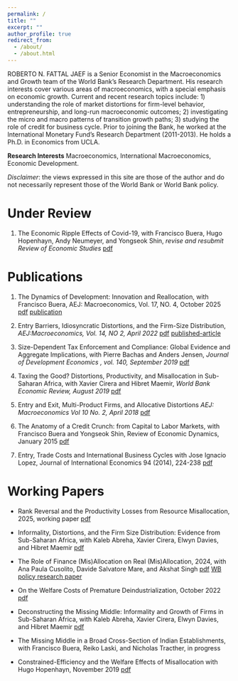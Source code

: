 ```yaml
---
permalink: /
title: ""
excerpt: ""
author_profile: true
redirect_from: 
  - /about/
  - /about.html
---
```


ROBERTO N. FATTAL JAEF is a Senior Economist in the Macroeconomics and Growth team of the World Bank’s Research Department. His research interests cover various areas of macroeconomics, with a special emphasis on economic growth. Current and recent research topics include: 1) understanding the role of market distortions for firm-level behavior, entrepreneurship, and long-run macroeconomic outcomes; 2) investigating the micro and macro patterns of transition growth paths; 3) studying the role of credit for business cycle. Prior to joining the Bank, he worked at the International Monetary Fund’s Research Department (2011-2013). He holds a Ph.D. in Economics from UCLA.

 **Research Interests**  Macroeconomics, International Macroeconomics, Economic Development.
 
 _Disclaimer_: the views expressed in this site are those of the author and do not necessarily represent those of the World Bank or World Bank policy.

# Under Review

1. The Economic Ripple Effects of Covid-19, with Francisco Buera, Hugo Hopenhayn, Andy Neumeyer, and Yongseok Shin, _revise and resubmit Review of Economic Studies_
 [pdf](https://rfattaljaef.github.io/files/Ripples_April_2021.pdf)

# Publications

1. The Dynamics of Development: Innovation and Reallocation, with Francisco Buera, AEJ: Macroeconomics, Vol. 17, NO. 4, October 2025
[pdf](https://rfattaljaef.github.io/files/dynamics_of_development.pdf) [publication](https://www.aeaweb.org/articles?id=10.1257/mac.20200032&from=f)

2. Entry Barriers, Idiosyncratic Distortions, and the Firm-Size Distribution, _AEJ:Macroeconomics, Vol. 14, NO 2, April 2022_ 
[pdf](https://rfattaljaef.github.io/files/Draft_Barriers_Misalloc.pdf) [published-article](https://www.aeaweb.org/articles?id=10.1257/mac.20200234
)

3. Size-Dependent Tax Enforcement and Compliance: Global Evidence and Aggregate Implications, with Pierre Bachas and Anders Jensen,  _Journal of Development Economics , vol. 140, September 2019_ 
[pdf](https://www.sciencedirect.com/science/article/abs/pii/S0304387818308447?via%3Dihub)

4. Taxing the Good? Distortions, Productivity, and Misallocation in Sub-Saharan Africa, with Xavier Cirera and Hibret Maemir, _World Bank Economic Review, August 2019_
[pdf](https://academic.oup.com/wber/article-abstract/34/1/75/5543189)

5. Entry and Exit, Multi-Product Firms, and Allocative Distortions  _AEJ: Macroeconomics Vol 10 No. 2, April 2018_ 
[pdf](https://www.dropbox.com/s/n4jidqig6iugkjx/AEJ_published_version.pdf?dl=0)

6. The Anatomy of a Credit Crunch: from Capital to Labor Markets, with Francisco Buera and Yongseok Shin, Review of Economic Dynamics, January 2015
[pdf](https://pages.wustl.edu/files/pages/imce/yshin/bfs.pdf)

7. Entry, Trade Costs and International Business Cycles with Jose Ignacio Lopez,  Journal of International Economics 94 (2014), 224-238
[pdf](https://www.dropbox.com/s/7avntiqo8igs2ph/JIE_final.pdf?dl=0)


# Working Papers

* Rank Reversal and the Productivity Losses from Resource Misallocation, 2025, working paper [pdf](https://rfattaljaef.github.io/files/Rank_Reversal.pdf)
* Informality, Distortions, and the Firm Size Distribution: Evidence from Sub-Saharan Africa, with Kaleb Abreha, Xavier Cirera, Elwyn Davies, and Hibret Maemir [pdf](https://rfattaljaef.github.io/files/Informality__Distortions_SSA_08262025.pdf)
* The Role of Finance (Mis)Allocation on Real (Mis)Allocation, 2024, with Ana Paula Cusolito, Davide Salvatore Mare, and Akshat Singh
[pdf](https://rfattaljaef.github.io/files/Finance_Misallocation_10082025.pdf) [WB policy research paper](https://documents1.worldbank.org/curated/en/099209006202418510/pdf/IDU170cb8cc3159d114ec819a091e6d322d7fb72.pdf)

* On the Welfare Costs of Premature Deindustrialization, October 2022
[pdf](https://rfattaljaef.github.io/files/Premature_Deindustrialization_Oct30_2022.pdf)

* Deconstructing the Missing Middle: Informality and Growth of Firms in Sub-Saharan Africa, with Kaleb Abreha, Xavier Cirera, Elwyn Davies, and Hibret Maemir
[pdf](https://rfattaljaef.github.io/files/Missing_middle_project_October2022.pdf)

* The Missing Middle in a Broad Cross-Section of Indian Establishments, with Francisco Buera, Reiko Laski, and Nicholas Tracther, in progress

* Constrained-Efficiency and the Welfare Effects of Misallocation with Hugo Hopenhayn, November 2019
 [pdf](https://www.dropbox.com/s/6yrutojvg68x26z/Constrained_Efficiency_Nov2019.pdf?dl=0)




